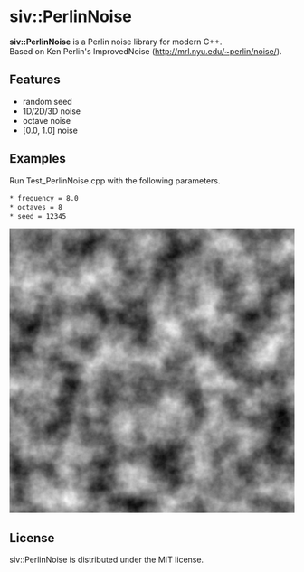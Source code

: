 # siv::PerlinNoise
**siv::PerlinNoise** is a Perlin noise library for modern C++.  
Based on Ken Perlin's ImprovedNoise (<http://mrl.nyu.edu/~perlin/noise/>).

## Features
* random seed
* 1D/2D/3D noise
* octave noise
* [0.0, 1.0] noise

## Examples
Run Test_PerlinNoise.cpp with the following parameters.
```
* frequency = 8.0
* octaves = 8
* seed = 12345
```

![noise](f8o8_12345.bmp)

## License
siv::PerlinNoise is distributed under the MIT license.
